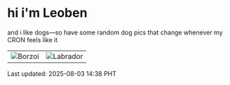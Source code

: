 # hi i'm Leoben

and i like dogs—so have some random dog pics that change whenever my CRON feels like it

|  |  |
|--------|----------|
| ![Borzoi](https://random-dog-vercel.vercel.app/api/random-borzoi?v=1754203083) | ![Labrador](https://random-dog-vercel.vercel.app/api/random-labrador?v=1754203083) |

Last updated: 2025-08-03 14:38 PHT
